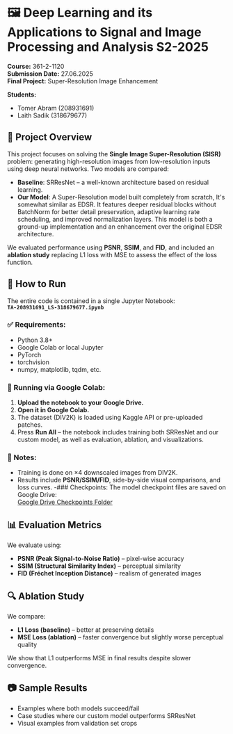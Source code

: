 # 🖼️ Deep Learning and its Applications to Signal and Image Processing and Analysis S2-2025  
**Course:** 361-2-1120  
**Submission Date:** 27.06.2025  
**Final Project:** Super-Resolution Image Enhancement  

**Students:**  
- Tomer Abram (208931691)  
- Laith Sadik (318679677)  

## 📌 Project Overview
This project focuses on solving the **Single Image Super-Resolution (SISR)** problem: generating high-resolution images from low-resolution inputs using deep neural networks. Two models are compared:
- **Baseline**: SRResNet – a well-known architecture based on residual learning.
- **Our Model**: A Super-Resolution model built completely from scratch, It's somewhat similar as EDSR. It features deeper residual blocks without BatchNorm for better detail preservation, adaptive learning rate scheduling, and improved normalization layers. This model is both a ground-up implementation and an enhancement over the original EDSR architecture.


We evaluated performance using **PSNR**, **SSIM**, and **FID**, and included an **ablation study** replacing L1 loss with MSE to assess the effect of the loss function.


## 🚀 How to Run
The entire code is contained in a single Jupyter Notebook:  
**`TA-208931691_LS-318679677.ipynb`**

### ✅ Requirements:
- Python 3.8+
- Google Colab or local Jupyter
- PyTorch
- torchvision
- numpy, matplotlib, tqdm, etc.

### 📂 Running via Google Colab:
1. **Upload the notebook to your Google Drive.**
2. **Open it in Google Colab.**
3. The dataset (DIV2K) is loaded using Kaggle API or pre-uploaded patches.
4. Press **Run All** – the notebook includes training both SRResNet and our custom model, as well as evaluation, ablation, and visualizations.

### 📌 Notes:
- Training is done on ×4 downscaled images from DIV2K.
- Results include **PSNR/SSIM/FID**, side-by-side visual comparisons, and loss curves.
-### Checkpoints:
The model checkpoint files are saved on Google Drive:  
[Google Drive Checkpoints Folder](https://drive.google.com/drive/folders/1qV4DR6QplNjXVDiWd5TEd2OnCCW9H9gG?usp=sharing)

## 📊 Evaluation Metrics
We evaluate using:
- **PSNR (Peak Signal-to-Noise Ratio)** – pixel-wise accuracy
- **SSIM (Structural Similarity Index)** – perceptual similarity
- **FID (Fréchet Inception Distance)** – realism of generated images

## 🔍 Ablation Study
We compare:
- **L1 Loss (baseline)** – better at preserving details  
- **MSE Loss (ablation)** – faster convergence but slightly worse perceptual quality  

We show that L1 outperforms MSE in final results despite slower convergence.

## 📷 Sample Results
- Examples where both models succeed/fail
- Case studies where our custom model outperforms SRResNet
- Visual examples from validation set crops

